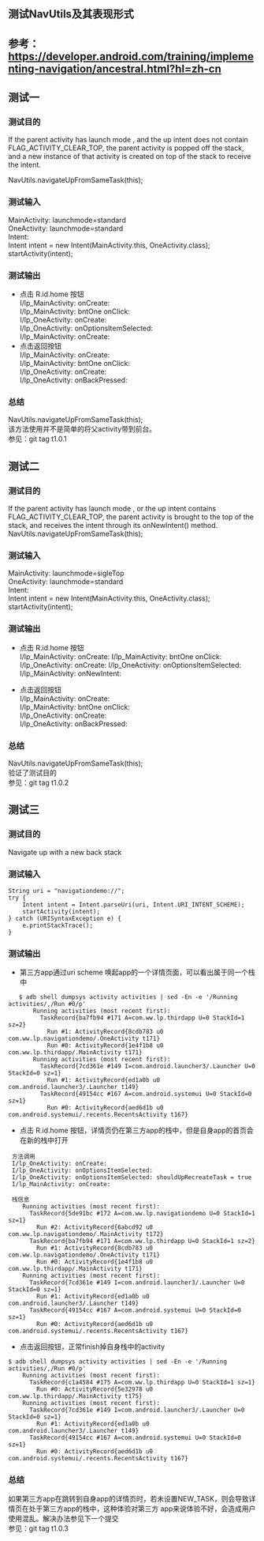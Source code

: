 ## 测试NavUtils及其表现形式
## 参考：https://developer.android.com/training/implementing-navigation/ancestral.html?hl=zh-cn
## 测试一  
### 测试目的
If the parent activity has launch mode <standard>, and the up intent does not contain FLAG_ACTIVITY_CLEAR_TOP, 
the parent activity is popped off the stack, and a new instance of that activity is created on top of the stack to receive the intent.

NavUtils.navigateUpFromSameTask(this);  

### 测试输入 
MainActivity: launchmode=standard   
OneActivity: launchmode=standard  
Intent:  
  Intent intent = new Intent(MainActivity.this, OneActivity.class);
  startActivity(intent);  

### 测试输出     
* 点击 R.id.home 按钮  
I/lp_MainActivity: onCreate:   
I/lp_MainActivity: bntOne onClick:   
I/lp_OneActivity: onCreate:   
I/lp_OneActivity: onOptionsItemSelected:   
I/lp_MainActivity: onCreate:      
* 点击返回按钮    
I/lp_MainActivity: onCreate:       
I/lp_MainActivity: bntOne onClick:   
I/lp_OneActivity: onCreate:   
I/lp_OneActivity: onBackPressed:   

### 总结  
NavUtils.navigateUpFromSameTask(this);  
该方法使用并不是简单的将父activity带到前台。   
参见：git tag t1.0.1  

## 测试二  
### 测试目的
If the parent activity has launch mode <singleTop>, or the up intent contains FLAG_ACTIVITY_CLEAR_TOP,
 the parent activity is brought to the top of the stack, and receives the intent through its onNewIntent() method.    
NavUtils.navigateUpFromSameTask(this);  

### 测试输入 
MainActivity: launchmode=sigleTop     
OneActivity: launchmode=standard  
Intent:  
  Intent intent = new Intent(MainActivity.this, OneActivity.class);
  startActivity(intent);  

### 测试输出     
* 点击 R.id.home 按钮  
I/lp_MainActivity: onCreate: 
I/lp_MainActivity: bntOne onClick: 
I/lp_OneActivity: onCreate: 
I/lp_OneActivity: onOptionsItemSelected: 
I/lp_MainActivity: onNewIntent: 
  
* 点击返回按钮    
I/lp_MainActivity: onCreate:       
I/lp_MainActivity: bntOne onClick:   
I/lp_OneActivity: onCreate:   
I/lp_OneActivity: onBackPressed:   

### 总结  
NavUtils.navigateUpFromSameTask(this);  
验证了测试目的    
参见：git tag t1.0.2  

## 测试三  
### 测试目的
Navigate up with a new back stack

### 测试输入 
```
String uri = "navigationdemo://";
try {
    Intent intent = Intent.parseUri(uri, Intent.URI_INTENT_SCHEME);
    startActivity(intent);
} catch (URISyntaxException e) {
    e.printStackTrace();
}
```

### 测试输出  
* 第三方app通过uri scheme 唤起app的一个详情页面，可以看出属于同一个栈中  
```
   $ adb shell dumpsys activity activities | sed -En -e '/Running activities/,/Run #0/p'    
       Running activities (most recent first):   
         TaskRecord{ba7fb94 #171 A=com.ww.lp.thirdapp U=0 StackId=1 sz=2}   
           Run #1: ActivityRecord{8cdb783 u0 com.ww.lp.navigationdemo/.OneActivity t171}   
           Run #0: ActivityRecord{1e4f1b8 u0 com.ww.lp.thirdapp/.MainActivity t171}   
       Running activities (most recent first):   
         TaskRecord{7cd361e #149 I=com.android.launcher3/.Launcher U=0 StackId=0 sz=1}   
           Run #1: ActivityRecord{ed1a0b u0 com.android.launcher3/.Launcher t149}   
         TaskRecord{49154cc #167 A=com.android.systemui U=0 StackId=0 sz=1}   
           Run #0: ActivityRecord{aed6d1b u0 com.android.systemui/.recents.RecentsActivity t167}   
```
* 点击 R.id.home 按钮，详情页仍在第三方app的栈中，但是自身app的首页会在新的栈中打开  
```  
 方法调用
 I/lp_OneActivity: onCreate: 
 I/lp_OneActivity: onOptionsItemSelected: 
 I/lp_OneActivity: onOptionsItemSelected: shouldUpRecreateTask = true
 I/lp_MainActivity: onCreate:   
  
 栈信息
    Running activities (most recent first):
      TaskRecord{5de91bc #172 A=com.ww.lp.navigationdemo U=0 StackId=1 sz=1}
        Run #2: ActivityRecord{6abcd92 u0 com.ww.lp.navigationdemo/.MainActivity t172}
      TaskRecord{ba7fb94 #171 A=com.ww.lp.thirdapp U=0 StackId=1 sz=2}
        Run #1: ActivityRecord{8cdb783 u0 com.ww.lp.navigationdemo/.OneActivity t171}
        Run #0: ActivityRecord{1e4f1b8 u0 com.ww.lp.thirdapp/.MainActivity t171}
    Running activities (most recent first):
      TaskRecord{7cd361e #149 I=com.android.launcher3/.Launcher U=0 StackId=0 sz=1}
        Run #1: ActivityRecord{ed1a0b u0 com.android.launcher3/.Launcher t149}
      TaskRecord{49154cc #167 A=com.android.systemui U=0 StackId=0 sz=1}
        Run #0: ActivityRecord{aed6d1b u0 com.android.systemui/.recents.RecentsActivity t167}

```
  
* 点击返回按钮，正常finish掉自身栈中的activity      
```
$ adb shell dumpsys activity activities | sed -En -e '/Running activities/,/Run #0/p' 
    Running activities (most recent first):
      TaskRecord{c1a4584 #175 A=com.ww.lp.thirdapp U=0 StackId=1 sz=1}
        Run #0: ActivityRecord{5e32978 u0 com.ww.lp.thirdapp/.MainActivity t175}
    Running activities (most recent first):
      TaskRecord{7cd361e #149 I=com.android.launcher3/.Launcher U=0 StackId=0 sz=1}
        Run #1: ActivityRecord{ed1a0b u0 com.android.launcher3/.Launcher t149}
      TaskRecord{49154cc #167 A=com.android.systemui U=0 StackId=0 sz=1}
        Run #0: ActivityRecord{aed6d1b u0 com.android.systemui/.recents.RecentsActivity t167}

```

### 总结  
如果第三方app在跳转到自身app的详情页时，若未设置NEW_TASK，则会导致详情页在处于第三方app的栈中，这种体验对第三方
app来说体验不好，会造成用户使用混乱。解决办法参见下一个提交  
参见：git tag t1.0.3  



